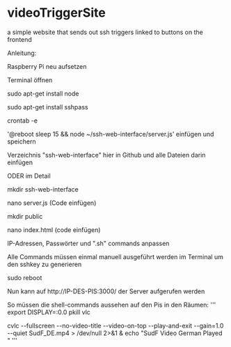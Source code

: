# videoTriggerSite
a simple website that sends out ssh triggers linked to buttons on the frontend 


Anleitung:

Raspberry Pi neu aufsetzen

Terminal öffnen

sudo apt-get install node

sudo apt-get install sshpass

crontab -e

'@reboot sleep 15 && node ~/ssh-web-interface/server.js' einfügen und speichern

Verzeichnis "ssh-web-interface" hier in Github und alle Dateien darin einfügen

ODER im Detail

mkdir ssh-web-interface 

nano server.js (Code einfügen)

mkdir public

nano index.html (code einfügen)

IP-Adressen, Passwörter und ".sh" commands anpassen

Alle Commands müssen einmal manuell ausgeführt werden im Terminal um den sshkey zu generieren

sudo reboot

Nun kann auf http://IP-DES-PIS:3000/ der Server aufgerufen werden

So müssen die shell-commands aussehen auf den Pis in den Räumen:
'''
export DISPLAY=:0.0
pkill vlc

cvlc --fullscreen --no-video-title --video-on-top --play-and-exit --gain=1.0 --quiet SudF_DE.mp4 > /dev/null 2>&1 & 
echo "SudF Video German Played "
'''
